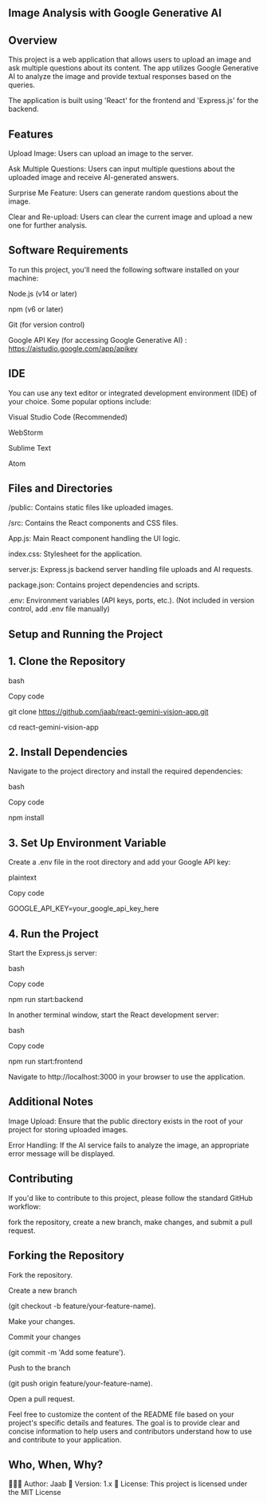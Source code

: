## Image Analysis with Google Generative AI

## Overview
This project is a web application that allows users to upload an image and ask multiple questions about its content. The app utilizes Google Generative AI to analyze the image and provide textual responses based on the queries.

The application is built using 'React' for the frontend and 'Express.js' for the backend.

## Features
Upload Image: Users can upload an image to the server.

Ask Multiple Questions: Users can input multiple questions about the uploaded image and receive AI-generated answers.

Surprise Me Feature: Users can generate random questions about the image.

Clear and Re-upload: Users can clear the current image and upload a new one for further analysis.

## Software Requirements
To run this project, you'll need the following software installed on your machine:

Node.js (v14 or later)

npm (v6 or later)

Git (for version control)

Google API Key (for accessing Google Generative AI) : https://aistudio.google.com/app/apikey

## IDE
You can use any text editor or integrated development environment (IDE) of your choice. Some popular options include:

Visual Studio Code (Recommended)

WebStorm

Sublime Text

Atom

## Files and Directories
/public: Contains static files like uploaded images.

/src: Contains the React components and CSS files.

App.js: Main React component handling the UI logic.

index.css: Stylesheet for the application.

server.js: Express.js backend server handling file uploads and AI requests.

package.json: Contains project dependencies and scripts.

.env: Environment variables (API keys, ports, etc.). (Not included in version control, add .env file manually)

## Setup and Running the Project
## 1. Clone the Repository

bash

Copy code

git clone https://github.com/jaab/react-gemini-vision-app.git

cd react-gemini-vision-app

## 2. Install Dependencies

Navigate to the project directory and install the required dependencies:

bash

Copy code

npm install

## 3. Set Up Environment Variable

Create a .env file in the root directory and add your Google API key:

plaintext

Copy code

GOOGLE_API_KEY=your_google_api_key_here

## 4. Run the Project

Start the Express.js server:

bash

Copy code

npm run start:backend

In another terminal window, 
start the React development server:

bash

Copy code

npm run start:frontend

Navigate to http://localhost:3000 
in your browser to use the application.

## Additional Notes
Image Upload: Ensure that the public directory exists in the root of your project for storing uploaded images.

Error Handling: If the AI service fails to analyze the image, an appropriate error message will be displayed.

## Contributing
If you'd like to contribute to this project, please follow the standard GitHub workflow:

fork the repository, create a new branch, make changes, and submit a pull request.

## Forking the Repository
Fork the repository.

Create a new branch 

(git checkout -b feature/your-feature-name).

Make your changes.

Commit your changes

(git commit -m 'Add some feature').

Push to the branch 

(git push origin feature/your-feature-name).

Open a pull request.

Feel free to customize the content of the README file based on your project's specific details and features. The goal is to provide clear and concise information to help users and contributors understand how to use and contribute to your application.


## Who, When, Why?
👨🏾‍💻 Author: Jaab
📅 Version: 1.x
📜 License: This project is licensed under the MIT License

